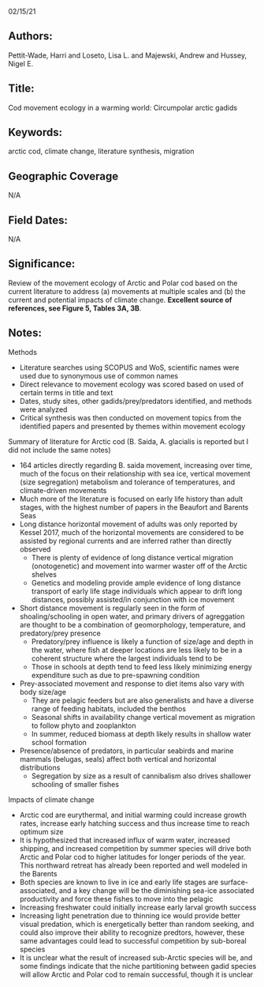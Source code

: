 02/15/21
## Authors:
Pettit-Wade, Harri and Loseto, Lisa L. and Majewski, Andrew and Hussey, Nigel E.
## Title:
Cod movement ecology in a warming world: Circumpolar arctic gadids
## Keywords:
arctic cod, climate change, literature synthesis, migration
## Geographic Coverage
N/A
## Field Dates:
N/A
## Significance:
Review of the movement ecology of Arctic and Polar cod based on the current literature to address (a) movements at multiple scales and (b) the current and potential impacts of climate change. **Excellent source of references, see Figure 5, Tables 3A, 3B**.

## Notes:
Methods
- Literature searches using SCOPUS and WoS, scientific names were used due to synonymous use of common names
- Direct relevance to movement ecology was scored based on used of certain terms in title and text
- Dates, study sites, other gadids/prey/predators identified, and methods were analyzed
- Critical synthesis was then conducted on movement topics from the identified papers and presented by themes within movement ecology

Summary of literature for Arctic cod (B. Saida, A. glacialis is reported but I did not include the same notes)
- 164 articles directly regarding B. saida movement, increasing over time, much of the focus on their relationship with sea ice, vertical movement (size segregation) metabolism and tolerance of temperatures, and climate-driven movements
- Much more of the literature is focused on early life history than adult stages, with the highest number of papers in the Beaufort and Barents Seas
- Long distance horizontal movement of adults was only reported by Kessel 2017, much of the horizontal movements are considered to be assisted by regional currents and are inferred rather than directly observed
  - There is plenty of evidence of long distance vertical migration (onotogenetic) and movement into warmer waster off of the Arctic shelves
  - Genetics and modeling provide ample evidence of long distance transport of early life stage individuals which appear to drift long distances, possibly assisted/in conjunction with ice movement
- Short distance movement is regularly seen in the form of shoaling/schooling in open water, and primary drivers of agreggation are thought to be a combination of geomorphology, temperature, and predatory/prey presence
  - Predatory/prey influence is likely a function of size/age and depth in the water, where fish at deeper locations are less likely to be in a coherent structure where the largest individuals tend to be
  - Those in schools at depth tend to feed less likely minimizing energy expenditure such as due to pre-spawning condition
- Prey-associated movement and response to diet items also vary with body size/age
  - They are pelagic feeders but are also generalists and have a diverse range of feeding habitats, included the benthos
  - Seasonal shifts in availability change vertical movement as migration to follow phyto and zooplankton
  - In summer, reduced biomass at depth likely results in shallow water school formation
- Presence/absence of predators, in particular seabirds and marine mammals (belugas, seals) affect both vertical and horizontal distributions
  - Segregation by size as a result of cannibalism also drives shallower schooling of smaller fishes

Impacts of climate change
- Arctic cod are eurythermal, and initial warming could increase growth rates, increase early hatching success and thus increase time to reach optimum size
- It is hypothesized that increased influx of warm water, increased shipping, and increased competition by summer species will drive both Arctic and Polar cod to higher latitudes for longer periods of the year. This northward retreat has already been reported and well modeled in the Barents
- Both species are known to live in ice and early life stages are surface-associated, and a key change will be the diminishing sea-ice associated productivity and force these fishes to move into the pelagic
- Increasing freshwater could initially increase early larval growth success
- Increasing light penetration due to thinning ice would provide better visual predation, which is energetically better than random seeking, and could also improve their ability to recognize predtors, however, these same advantages could lead to successful competition by sub-boreal species
- It is unclear what the result of increased sub-Arctic species will be, and some findings indicate that the niche partitioning between gadid species will allow Arctic and Polar cod to remain successful, though it is unclear
